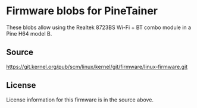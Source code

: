 # Firmware blobs for PineTainer

These blobs allow using the Realtek 8723BS Wi-Fi + BT combo module in a Pine H64 model B.

## Source
https://git.kernel.org/pub/scm/linux/kernel/git/firmware/linux-firmware.git

## License
License information for this firmware is in the source above.
